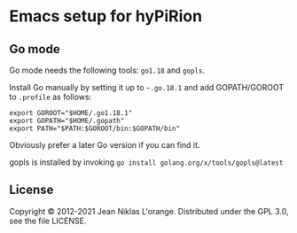 # Emacs setup for hyPiRion

## Go mode

Go mode needs the following tools: `go1.18` and `gopls`.

Install Go manually by setting it up to `~.go.18.1` and add GOPATH/GOROOT to
`.profile` as follows:

```shell
export GOROOT="$HOME/.go1.18.1"
export GOPATH="$HOME/.gopath"
export PATH="$PATH:$GOROOT/bin:$GOPATH/bin"
```

Obviously prefer a later Go version if you can find it.

gopls is installed by invoking `go install golang.org/x/tools/gopls@latest`


## License

Copyright © 2012-2021 Jean Niklas L'orange. Distributed under the GPL 3.0, see
the file LICENSE.
